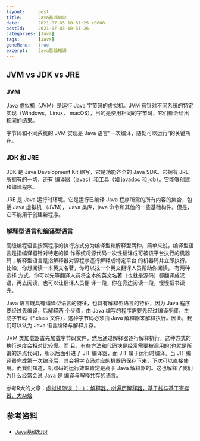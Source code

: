 ```yaml
---
layout:     post
title:      Java基础知识
date:       2021-07-03 10:51:25 +0800
postId:     2021-07-03-10-51-26
categories: [Java]
tags:       [Java]
geneMenu:   true
excerpt:    Java基础知识
---
```


## JVM vs JDK vs JRE

### JVM

Java 虚拟机（JVM）是运行 Java 字节码的虚拟机。JVM 有针对不同系统的特定实现（Windows，Linux，
macOS），目的是使用相同的字节码，它们都会给出相同的结果。

字节码和不同系统的 JVM 实现是 Java 语言“一次编译，随处可以运行”的关键所在。

### JDK 和 JRE

JDK 是 Java Development Kit 缩写，它是功能齐全的 Java SDK。它拥有 JRE 所拥有的一切，还有
编译器（javac）和工具（如 javadoc 和 jdb）。它能够创建和编译程序。

JRE 是 Java 运行时环境。它是运行已编译 Java 程序所需的所有内容的集合，包括 Java 虚拟机 （JVM），
Java 类库，java 命令和其他的一些基础构件。但是，它不能用于创建新程序。

### 解释型语言和编译型语言

高级编程语言按照程序的执行方式分为编译型和解释型两种。简单来说，编译型语言是指编译器针对特定的操
作系统将源代码一次性翻译成可被该平台执行的机器码；解释型语言是指解释器对源程序逐行解释成特定平台
的机器码并立即执行。比如，你想阅读一本英文名著，你可以找一个英文翻译人员帮助你阅读， 有两种选择
方式，你可以先等翻译人员将全本的英文名著（也就是源码）都翻译成汉语，再去阅读，也可以让翻译人员翻
译一段，你在旁边阅读一段，慢慢把书读完。

Java 语言既具有编译型语言的特征，也具有解释型语言的特征，因为 Java 程序要经过先编译，后解释两
个步骤，由 Java 编写的程序需要先经过编译步骤，生成字节码（\*.class 文件），这种字节码必须由 
Java 解释器来解释执行。因此，我们可以认为 Java 语言编译与解释并存。

JVM 类加载器首先加载字节码文件，然后通过解释器逐行解释执行，这种方式的执行速度会相对比较慢。而
且，有些方法和代码块是经常需要被调用的(也就是所谓的热点代码)，所以后面引进了 JIT 编译器，而 JIT
属于运行时编译。当 JIT 编译器完成第一次编译后，其会将字节码对应的机器码保存下来，下次可以直接使
用。而我们知道，机器码的运行效率肯定是高于 Java 解释器的。这也解释了我们为什么经常会说 Java 是
编译与解释共存的语言。

参考R大的文章：[虚拟机随谈（一）：解释器，树遍历解释器，基于栈与基于寄存器，大杂烩](https://www.iteye.com/blog/rednaxelafx-492667)

## 参考资料

* [Java基础知识](https://snailclimb.gitee.io/javaguide/#/docs/java/basis/Java基础知识)
